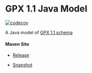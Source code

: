 # GPX 1.1 Java Model

[![codecov](https://codecov.io/gh/bremersee/gpx-model/branch/develop/graph/badge.svg)](https://codecov.io/gh/bremersee/gpx-model)

A Java model of [GPX 1.1 schema](http://www.topografix.com/GPX/1/1)

#### Maven Site

- [Release](https://bremersee.github.io/gpx-model/index.html)

- [Snapshot](https://nexus.bremersee.org/repository/maven-sites/gpx-model/2.1.0-SNAPSHOT/index.html)
